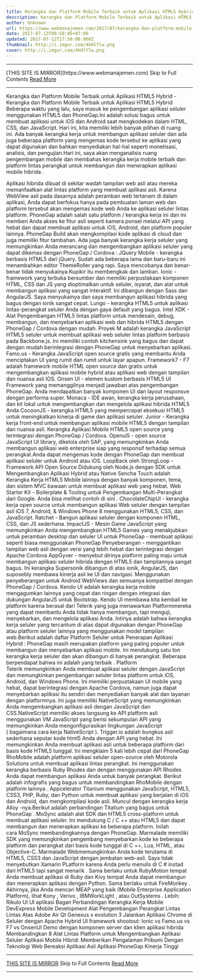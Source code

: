```yaml
---
title: Kerangka dan Platform Mobile Terbaik untuk Aplikasi HTML5 Hybrid
description: Kerangka dan Platform Mobile Terbaik untuk Aplikasi HTML5 Hybrid
author: Unknown
url: https://www.webmanajemen.com/2017/07/kerangka-dan-platform-mobile-terbaik.html
date: 2017-07-13T00:50:05+07:00
updated: 2017-07-12T17:50:00.000Z
thumbnail: http://i.imgur.com/4kHlYlw.png
cover: http://i.imgur.com/4kHlYlw.png
---
```


<hr/> [THIS SITE IS MIRROR](https://www.webmanajemen.com) Skip to Full Contents <a href="https://www.webmanajemen.com/2017/07/kerangka-dan-platform-mobile-terbaik.html" rel="follow" class="button" id="read-more">Read More</a> <hr/> Kerangka dan Platform Mobile Terbaik untuk Aplikasi HTML5 Hybrid - Kerangka dan Platform Mobile Terbaik untuk Aplikasi HTML5 Hybrid Beberapa waktu yang lalu, saya masuk ke pengembangan aplikasi seluler menggunakan HTML5 dan PhoneGap.Ini adalah solusi bagus untuk membuat aplikasi untuk iOS dan Android saat mengkodekan dalam HTML, CSS, dan JavaScript. Hari ini, kita memiliki lebih banyak pilihan di ruang ini. Ada banyak kerangka kerja untuk membangun aplikasi seluler dan ada juga beberapa platform yang mengemas kode tersebut ke aplikasi yang dapat digunakan dan bahkan menyediakan hal-hal seperti monetisasi, analisis, dan pengujian.Hari ini, saya akan menganalisis ruang pengembangan mobile dan membahas kerangka kerja mobile terbaik dan platform lintas perangkat untuk membangun dan menerapkan aplikasi mobile hibrida .

Aplikasi hibrida dibuat di sekitar wadah tampilan web asli atau mereka memanfaatkan alat lintas platform yang membuat aplikasi asli. Karena WebView asli pada dasarnya adalah peramban web tertanam di dalam aplikasi, Anda dapat berfokus hanya pada pembuatan laman web dan platform tersebut akan mengemas kode web Anda ke aplikasi seluler lintas platform. PhoneGap adalah salah satu platform / kerangka kerja ini dan ini memberi Anda akses ke fitur asli seperti kamera ponsel melalui API yang hebat dan dapat membuat aplikasi untuk iOS, Android, dan platform populer lainnya. PhoneGap Build akan mengkompilasi kode aplikasi di cloud dan juga memiliki fitur tambahan.
Ada juga banyak kerangka kerja seluler yang memungkinkan Anda merancang dan mengembangkan aplikasi seluler yang dapat dikemas dengan PhoneGap / Cordova :
JQuery Mobile - kerangka berbasis HTML5 dari jQuery. Sudah ada beberapa lama dan baru-baru ini menambahkan editor ThemeRoller yang rapi. Saya mencobanya dan benar-benar tidak menyukainya.Kupikir itu membengkak dan lamban.
Ionic - framework yang terbuka bersumber dan memiliki perpustakaan komponen HTML, CSS dan JS yang dioptimalkan untuk seluler, isyarat, dan alat untuk membangun aplikasi yang sangat interaktif. Ini dibangun dengan Sass dan AngularJS. Saya menyukainya dan saya membangun aplikasi hibrida yang bagus dengan ionik sangat cepat.
Lungo - kerangka HTML5 untuk aplikasi lintas-perangkat seluler Anda dengan gaya default yang bagus.
Intel XDK - Alat Pengembangan HTML5 lintas platform untuk mendesain, debug, membangun, dan menyebarkan aplikasi web dan hibrida HTML5 dengan PhoneGap / Cordova dengan mudah.
Proyek M adalah kerangka JavaScript HTML5 seluler untuk membuat aplikasi web seluler lintas platform berbasis pada Backbone.js. Ini memiliki contoh kitchensink yang bagus dan dapat dengan mudah berintegrasi dengan PhoneGap untuk menyebarkan aplikasi.
Famo.us - Kerangka JavaScript open source gratis yang membantu Anda menciptakan UI yang rumit dan rumit untuk layar apapun.
Framework7 - F7 adalah framework mobile HTML open source dan gratis untuk mengembangkan aplikasi mobile hybrid atau aplikasi web dengan tampilan dan nuansa asli IOS.
Onsen UI - elemen kustom berbasis HTML5 UI Framework yang memanggilnya menjadi jawaban atas pengembangan PhoneGap. Anda mendapatkan banyak komponen UI dan layout responsve dengan performa super.
Monaca - IDE awan, kerangka kerja perusahaan, dan kit lokal untuk mengembangkan dan mengelola aplikasi hibrida HTML5 Anda
CocoonJS - kerangka HTML5 yang mempercepat eksekusi HTML5 untuk meningkatkan kinerja di game dan aplikasi seluler.
Junior - Kerangka kerja front-end untuk membangun aplikasi mobile HTML5 dengan tampilan dan nuansa asli.
Kerangka Aplikasi Mobile HTML5 open source yang terintegrasi dengan PhoneGap / Cordova.
Openui5 - open source JavaScript UI library, dikelola oleh SAP, yang memungkinkan Anda membangun aplikasi web enterprise siap yang responsif terhadap semua perangkat.Anda dapat mengemas kode dengan PhoneGap dan membuat aplikasi seluler untuk Android atau iOS.
LoopBack oleh StrongLoop - Framework API Open Source Didukung oleh Node.js dengan SDK untuk Mengembangkan Aplikasi Hybrid atau Native
Sencha Touch adalah Kerangka Kerja HTML5 Mobile lainnya dengan banyak komponen, tema, dan sistem MVC bawaan untuk membuat aplikasi web yang hebat.
Web Starter Kit - Boilerplate & Tooling untuk Pengembangan Multi-Perangkat dari Google. Anda bisa melihat contoh di sini .
ChocolateChipUI - kerangka kerja open source untuk membangun aplikasi Web seluler dengan tampilan asli iOS 7, Android, & Windows Phone 8 menggunakan HTML5, CSS, dan JavaScript.
Ratchet - Bangun aplikasi seluler dengan komponen HTML, CSS, dan JS sederhana.
ImpactJS - Mesin Game JavaScript yang memungkinkan Anda mengembangkan HTML5 Games yang menakjubkan untuk peramban desktop dan seluler
UI untuk PhoneGap - membuat aplikasi seperti biasa menggunakan PhoneGap
Penyeberangan - menggantikan tampilan web asli dengan versi yang lebih hebat dan terintegrasi dengan Apache Cordova
AppGyver - menyebut dirinya platform paling maju untuk membangun aplikasi seluler hibrida dengan HTML5 dan tampilannya sangat bagus. Ini kerangka Supersonik dibangun di atas ionik, AngularJS, dan suposebly membawa kinerja asli ke UI dan navigasi. Menggunakan penyeberangan untuk Android WebViews dan semuanya kompatibel dengan PhoneGap / Cordova.
Kendo UI adalah kerangka kerja mobile mengagumkan lainnya yang cepat dan ringan dengan integrasi dan dukungan AngularJS untuk Bootstrap.
Kendo UI membawa kita kembali ke platform karena berasal dari Telerik yang juga menawarkan Platformmereka yang dapat membantu Anda tidak hanya membangun, tapi menguji, menyebarkan, dan mengelola aplikasi Anda. Intinya adalah bahwa kerangka kerja seluler yang tercantum di atas dapat digunakan dengan PhoneGap atau platform seluler lainnya yang menggunakan model tampilan web.Berikut adalah daftar Platform Seluler untuk Penerapan Aplikasi Hybrid :
PhoneGap masih merupakan platform yang paling populer untuk membangun dan menyebarkan aplikasi mobile. Ini mendukung satu ton kerangka kerja seluler dan akan dibangun di banyak perangkat. Beberapa berpendapat bahwa ini adalah yang terbaik .
Platform Telerik memungkinkan Anda membuat aplikasi seluler dengan JavaScript dan memungkinkan pengembangan seluler lintas platform untuk iOS, Android, dan Windows Phone. Ini memiliki perpustakaan UI mobile yang hebat, dapat berintegrasi dengan Apache Cordova, namun juga dapat menyebarkan aplikasi itu sendiri dan menyediakan banyak alat dan layanan dengan platformnya. Ini juga memiliki NativeScript yang memungkinkan Anda mengembangkan aplikasi asli dengan JavaScript dan CSS.NativeScript memiliki akses langsung ke API platform asli menggunakan VM JavaScript yang berisi sekumpulan API yang memungkinkan Anda mengonfigurasikan lingkungan JavaScript ( bagaimana cara kerja NativeScript ).
Trigger.io adalah bungkus asli sederhana seputar kode html5 Anda dengan API yang hebat. Ini memungkinkan Anda membuat aplikasi asli untuk beberapa platform dari basis kode HTML5 tunggal. Ini mengklaim 5 kali lebih cepat dari PhoneGap
RhoMobile adalah platform aplikasi seluler open-source oleh Motorola Solutions untuk membuat aplikasi lintas perangkat. Ini menggunakan kerangka berbasis Ruby Rhodes dan dengan menggunakan API Rhodes Anda dapat membangun aplikasi Anda untuk banyak perangkat. Berikut adalah infografis yang bagus untuk membandingkan RhoMobile dengan platform lainnya .
Appcelerator Titanium menggunakan JavaScript, HTML5, CSS3, PHP, Ruby, dan Python untuk membuat aplikasi yang berjalan di iOS dan Android, dan mengkompilasi kode asli. Muncul dengan kerangka kerja Alloy -nya.Berikut adalah perbandingan Titatium yang bagus untuk PhoneGap .
MoSync adalah alat SDK dan HTML5 cross-platform untuk membuat aplikasi seluler. Ini mendukung C / C ++ atau HTML5 dan dapat membangun dan menerapkan aplikasi ke beberapa platform. Inilah cara MoSync membandingkannya dengan PhoneGap.
Marmalade memiliki SDK yang memungkinkan pengembang menyebarkan kode ke beberapa platform dan perangkat dari basis kode tunggal di C ++, Lua, HTML, atau Objective-C. Marmalade Webmemungkinkan Anda kode terutama di HTML5, CSS3 dan JavaScript dengan jembatan web-asli.
Saya tidak menyebutkan Xamarin PLatform karena Anda perlu menulis di C # instad dari HTML5 tapi sangat menarik . Sama berlaku untuk RubyMotion tempat Anda membuat aplikasi di Ruby dan Kivy tempat Anda dapat membangun dan menerapkan aplikasi dengan Python. Sama berlaku untuk FireMonkey .
Akhirnya, jika Anda mencari MEAP yang baik (Mobile Enterprise Application Platform), lihat Kony , Verivo , IBMWorkLight , atau OutSystems .
Lebih:
Rikulo UI
UI aplikasi
Bagan Perbandingan Kerangka Kerja Mobile
DevExpress Mobile Development
Alat Pengembangan Perangkat Lintas Lintas Atas
Adobe Air
Qt
Genexus x evolution 3
Jalankan Aplikasi Chrome di Seluler dengan Apache
Hybrid UI framework shootout: Ionic vs Famo.us vs F7 vs OnsenUI
Demo dengan komponen server dan klien aplikasi hibrida
Membandingkan 8 Alat Lintas Platform untuk Mengembangkan Aplikasi Seluler
Aplikasi Mobile Hibrid: Memberikan Pengalaman Pribumi Dengan Teknologi Web
Bereaksi Aplikasi Asli
Aplikasi PhoneGap Kinerja Tinggi <hr/> [THIS SITE IS MIRROR](https://www.webmanajemen.com) Skip to Full Contents <a href="https://www.webmanajemen.com/2017/07/kerangka-dan-platform-mobile-terbaik.html" rel="follow" class="button" id="read-more">Read More</a> <hr/>